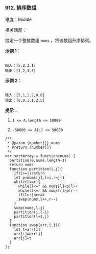 ### 912. 排序数组

难度：Middle

相关话题：

给定一个整数数组 `nums` ，将该数组升序排列。












**示例 1：** 



```

输入：[5,2,3,1]
输出：[1,2,3,5]
```


**示例 2：** 



```

输入：[5,1,1,2,0,0]
输出：[0,0,1,1,2,5]
```






**提示：** 




1.  `1 <= A.length <= 10000` 

2.  `-50000 <= A[i] <= 50000` 




```
/**
 * @param {number[]} nums
 * @return {number[]}
 */
var sortArray = function(nums) {
  partition(0,nums.length-1)
  return nums
  function partition(i,j){
    if(i>=j)return
    let p=nums[j],l=i,r=j-1
    while(l<=r){
      while(l<=r && nums[l]<p)l++
      while(l<=r && nums[r]>p)r--
      if(l>r)break
      swap(nums,l++,r--)
    }
    swap(nums,l,j)
    partition(i,l-1)
    partition(l+1,j)
  }
  function swap(arr,i,j){
    let t=arr[i]
    arr[i]=arr[j]
    arr[j]=t
  }
};
```

